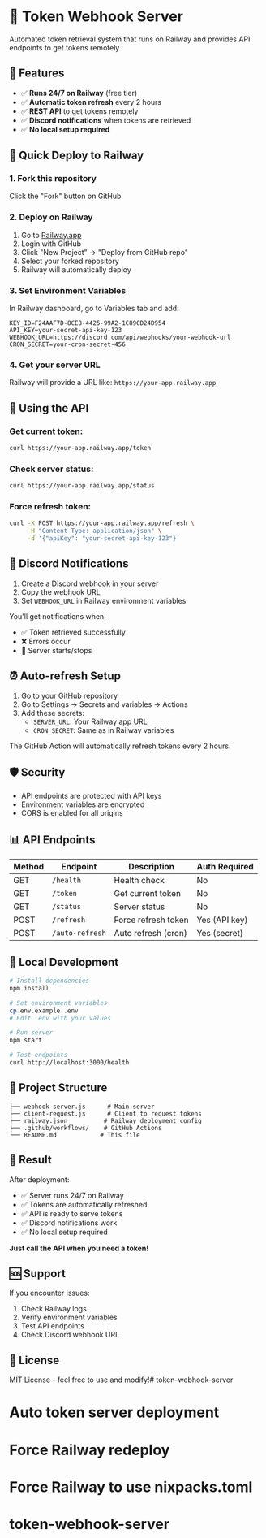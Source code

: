 # 🚀 Token Webhook Server

Automated token retrieval system that runs on Railway and provides API endpoints to get tokens remotely.

## 🎯 Features

- ✅ **Runs 24/7 on Railway** (free tier)
- ✅ **Automatic token refresh** every 2 hours
- ✅ **REST API** to get tokens remotely
- ✅ **Discord notifications** when tokens are retrieved
- ✅ **No local setup required**

## 🚀 Quick Deploy to Railway

### 1. Fork this repository
Click the "Fork" button on GitHub

### 2. Deploy on Railway
1. Go to [Railway.app](https://railway.app)
2. Login with GitHub
3. Click "New Project" → "Deploy from GitHub repo"
4. Select your forked repository
5. Railway will automatically deploy

### 3. Set Environment Variables
In Railway dashboard, go to Variables tab and add:

```
KEY_ID=F24AAF7D-8CE8-4425-99A2-1C89CD24D954
API_KEY=your-secret-api-key-123
WEBHOOK_URL=https://discord.com/api/webhooks/your-webhook-url
CRON_SECRET=your-cron-secret-456
```

### 4. Get your server URL
Railway will provide a URL like: `https://your-app.railway.app`

## 📱 Using the API

### Get current token:
```bash
curl https://your-app.railway.app/token
```

### Check server status:
```bash
curl https://your-app.railway.app/status
```

### Force refresh token:
```bash
curl -X POST https://your-app.railway.app/refresh \
     -H "Content-Type: application/json" \
     -d '{"apiKey": "your-secret-api-key-123"}'
```

## 🔔 Discord Notifications

1. Create a Discord webhook in your server
2. Copy the webhook URL
3. Set `WEBHOOK_URL` in Railway environment variables

You'll get notifications when:
- ✅ Token retrieved successfully
- ❌ Errors occur
- 🔄 Server starts/stops

## ⏰ Auto-refresh Setup

1. Go to your GitHub repository
2. Go to Settings → Secrets and variables → Actions
3. Add these secrets:
   - `SERVER_URL`: Your Railway app URL
   - `CRON_SECRET`: Same as in Railway variables

The GitHub Action will automatically refresh tokens every 2 hours.

## 🛡️ Security

- API endpoints are protected with API keys
- Environment variables are encrypted
- CORS is enabled for all origins

## 📊 API Endpoints

| Method | Endpoint | Description | Auth Required |
|--------|----------|-------------|---------------|
| GET | `/health` | Health check | No |
| GET | `/token` | Get current token | No |
| GET | `/status` | Server status | No |
| POST | `/refresh` | Force refresh token | Yes (API key) |
| POST | `/auto-refresh` | Auto refresh (cron) | Yes (secret) |

## 🔧 Local Development

```bash
# Install dependencies
npm install

# Set environment variables
cp env.example .env
# Edit .env with your values

# Run server
npm start

# Test endpoints
curl http://localhost:3000/health
```

## 📁 Project Structure

```
├── webhook-server.js      # Main server
├── client-request.js      # Client to request tokens
├── railway.json          # Railway deployment config
├── .github/workflows/    # GitHub Actions
└── README.md            # This file
```

## 🎉 Result

After deployment:
- ✅ Server runs 24/7 on Railway
- ✅ Tokens are automatically refreshed
- ✅ API is ready to serve tokens
- ✅ Discord notifications work
- ✅ No local setup required

**Just call the API when you need a token!**

## 🆘 Support

If you encounter issues:
1. Check Railway logs
2. Verify environment variables
3. Test API endpoints
4. Check Discord webhook URL

## 📄 License

MIT License - feel free to use and modify!# token-webhook-server
# Auto token server deployment
# Force Railway redeploy
# Force Railway to use nixpacks.toml
# token-webhook-server
